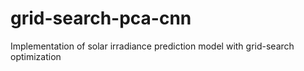 # grid-search-pca-cnn
Implementation of solar irradiance prediction model with grid-search optimization
